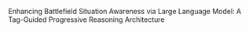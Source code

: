 Enhancing Battlefield Situation Awareness via Large Language Model: A Tag-Guided Progressive Reasoning Architecture
